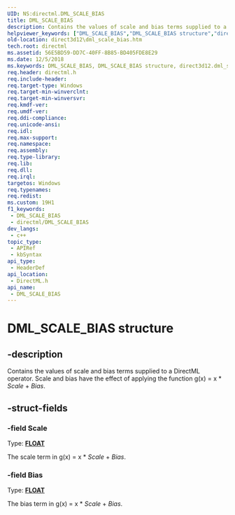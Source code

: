 ```yaml
---
UID: NS:directml.DML_SCALE_BIAS
title: DML_SCALE_BIAS
description: Contains the values of scale and bias terms supplied to a DirectML operator. Scale and bias have the effect of applying the function g(x) = x * Scale + Bias.
helpviewer_keywords: ["DML_SCALE_BIAS","DML_SCALE_BIAS structure","direct3d12.dml_scale_bias","directml/DML_SCALE_BIAS"]
old-location: direct3d12\dml_scale_bias.htm
tech.root: directml
ms.assetid: 56E5BD59-DD7C-40FF-8B85-BD405FDE8E29
ms.date: 12/5/2018
ms.keywords: DML_SCALE_BIAS, DML_SCALE_BIAS structure, direct3d12.dml_scale_bias, directml/DML_SCALE_BIAS
req.header: directml.h
req.include-header: 
req.target-type: Windows
req.target-min-winverclnt: 
req.target-min-winversvr: 
req.kmdf-ver: 
req.umdf-ver: 
req.ddi-compliance: 
req.unicode-ansi: 
req.idl: 
req.max-support: 
req.namespace: 
req.assembly: 
req.type-library: 
req.lib: 
req.dll: 
req.irql: 
targetos: Windows
req.typenames: 
req.redist: 
ms.custom: 19H1
f1_keywords:
 - DML_SCALE_BIAS
 - directml/DML_SCALE_BIAS
dev_langs:
 - c++
topic_type:
 - APIRef
 - kbSyntax
api_type:
 - HeaderDef
api_location:
 - DirectML.h
api_name:
 - DML_SCALE_BIAS
---
```


# DML_SCALE_BIAS structure


## -description

Contains the values of scale and bias terms supplied to a DirectML operator. Scale and bias have the effect of applying the function g(x) = x * <i>Scale</i> + <i>Bias</i>.

## -struct-fields

### -field Scale

Type: <b><a href="https://docs.microsoft.com/windows/desktop/WinProg/windows-data-types">FLOAT</a></b>

The scale term in g(x) = x * <i>Scale</i> + <i>Bias</i>.

### -field Bias

Type: <b><a href="https://docs.microsoft.com/windows/desktop/WinProg/windows-data-types">FLOAT</a></b>

The bias term in g(x) = x * <i>Scale</i> + <i>Bias</i>.

